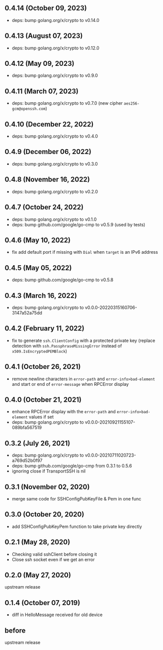 <!-- markdownlint-disable-file MD041 -->
## 0.4.14 (October 09, 2023)

* deps: bump golang.org/x/crypto to v0.14.0

## 0.4.13 (August 07, 2023)

* deps: bump golang.org/x/crypto to v0.12.0

## 0.4.12 (May 09, 2023)

* deps: bump golang.org/x/crypto to v0.9.0

## 0.4.11 (March 07, 2023)

* deps: bump golang.org/x/crypto to v0.7.0 (new cipher `aes256-gcm@openssh.com`)

## 0.4.10 (December 22, 2022)

* deps: bump golang.org/x/crypto to v0.4.0

## 0.4.9 (December 06, 2022)

* deps: bump golang.org/x/crypto to v0.3.0

## 0.4.8 (November 16, 2022)

* deps: bump golang.org/x/crypto to v0.2.0

## 0.4.7 (October 24, 2022)

* deps: bump golang.org/x/crypto to v0.1.0
* deps: bump github.com/google/go-cmp to v0.5.9 (used by tests)

## 0.4.6 (May 10, 2022)

* fix add default port if missing with `Dial` when `target` is an IPv6 address

## 0.4.5 (May 05, 2022)

* deps: bump github.com/google/go-cmp to v0.5.8

## 0.4.3 (March 16, 2022)

* deps: bump golang.org/x/crypto to v0.0.0-20220315160706-3147a52a75dd

## 0.4.2 (February 11, 2022)

* fix to generate `ssh.ClientConfig` with a protected private key (replace detection with `ssh.PassphraseMissingError` instead of `x509.IsEncryptedPEMBlock`)

## 0.4.1 (October 26, 2021)

* remove newline characters in `error-path` and `error-info>bad-element` and start or end of `error-message` when RPCError display

## 0.4.0 (October 21, 2021)

* enhance RPCError display with the `error-path` and `error-info>bad-element` values if set
* deps: bump golang.org/x/crypto to v0.0.0-20210921155107-089bfa567519

## 0.3.2 (July 26, 2021)

* deps: bump golang.org/x/crypto to v0.0.0-20210711020723-a769d52b0f97
* deps: bump github.com/google/go-cmp from 0.3.1 to 0.5.6
* ignoring close if TransportSSH is nil

## 0.3.1 (November 02, 2020)

* merge same code for SSHConfigPubKeyFile & Pem in one func

## 0.3.0 (October 20, 2020)

* add SSHConfigPubKeyPem function to take private key directly

## 0.2.1 (May 28, 2020)

* Checking valid sshClient before closing it
* Close ssh socket even if we get an error

## 0.2.0 (May 27, 2020)

upstream release

## 0.1.4 (October 07, 2019)

* diff in HelloMessage received for old device

## before

upstream release
